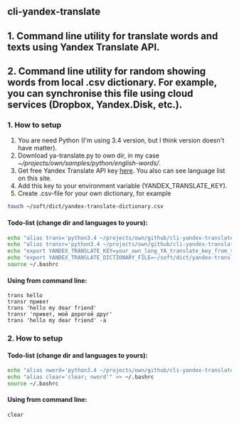 ## cli-yandex-translate
## 1. Command line utility for translate words and texts using Yandex Translate API.
## 2. Command line utility for random showing words from local .csv dictionary. For example, you can synchronise this file using cloud services (Dropbox, Yandex.Disk, etc.).

### 1. How to setup
1. You are need Python (I'm using 3.4 version, but I think version doesn't have matter).
1. Download ya-translate.py to own dir, in my case *~/projects/own/samples/python/english-words/*.
2. Get free Yandex Translate API key [here](https://tech.yandex.com/translate/). You also can see language list on this site.
3. Add this key to your environment variable (YANDEX_TRANSLATE_KEY).
4. Create .csv-file for your own dictionary, for example
```sh
touch ~/soft/dict/yandex-translate-dictionary.csv
```  
#### Todo-list (change dir and languages to yours):
```sh
echo "alias trans='python3.4 ~/projects/own/github/cli-yandex-translate/ya-translate.py en-ru'" >> ~/.bashrc
echo "alias transr='python3.4 ~/projects/own/github/cli-yandex-translate/ya-translate.py ru-en'" >> ~/.bashrc
echo "export YANDEX_TRANSLATE_KEY=your_own_long_YA_translate_key_from_site" >> ~/.bashrc
echo "export YANDEX_TRANSLATE_DICTIONARY_FILE=~/soft/dict/yandex-translate-dictionary.csv" >> ~/.bashrc
source ~/.bashrc
```

#### Using from command line:
```trans hello```  
```transr привет```  
```trans 'hello my dear friend'```  
```transr 'привет, мой дорогой друг'```  
```trans 'hello my dear friend' -a```  

### 2. How to setup
#### Todo-list (change dir and languages to yours):  
```sh
echo "alias nword='python3.4 ~/projects/own/github/cli-yandex-translate/english-words.py'" >> ~/.bashrc
echo "alias clear='clear; nword'" >> ~/.bashrc
source ~/.bashrc
```

#### Using from command line:
```clear```